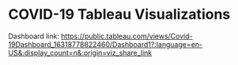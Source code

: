 # COVID-19 Tableau Visualizations


Dashboard link: https://public.tableau.com/views/Covid-19Dashboard_16318778822460/Dashboard1?:language=en-US&:display_count=n&:origin=viz_share_link
